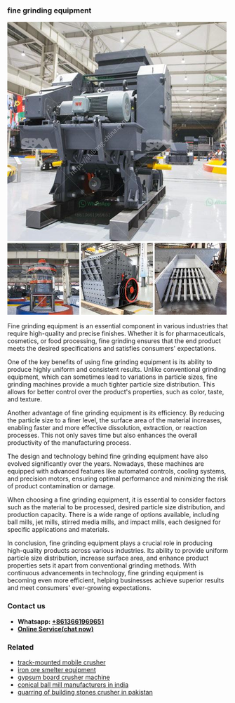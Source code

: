 <h3>fine grinding equipment</h3><img src='1702260299.jpg' alt=''><p>Fine grinding equipment is an essential component in various industries that require high-quality and precise finishes. Whether it is for pharmaceuticals, cosmetics, or food processing, fine grinding ensures that the end product meets the desired specifications and satisfies consumers' expectations. </p><p>One of the key benefits of using fine grinding equipment is its ability to produce highly uniform and consistent results. Unlike conventional grinding equipment, which can sometimes lead to variations in particle sizes, fine grinding machines provide a much tighter particle size distribution. This allows for better control over the product's properties, such as color, taste, and texture.</p><p>Another advantage of fine grinding equipment is its efficiency. By reducing the particle size to a finer level, the surface area of the material increases, enabling faster and more effective dissolution, extraction, or reaction processes. This not only saves time but also enhances the overall productivity of the manufacturing process.</p><p>The design and technology behind fine grinding equipment have also evolved significantly over the years. Nowadays, these machines are equipped with advanced features like automated controls, cooling systems, and precision motors, ensuring optimal performance and minimizing the risk of product contamination or damage.</p><p>When choosing a fine grinding equipment, it is essential to consider factors such as the material to be processed, desired particle size distribution, and production capacity. There is a wide range of options available, including ball mills, jet mills, stirred media mills, and impact mills, each designed for specific applications and materials.</p><p>In conclusion, fine grinding equipment plays a crucial role in producing high-quality products across various industries. Its ability to provide uniform particle size distribution, increase surface area, and enhance product properties sets it apart from conventional grinding methods. With continuous advancements in technology, fine grinding equipment is becoming even more efficient, helping businesses achieve superior results and meet consumers' ever-growing expectations.</p><h3>Contact us</h3><ul><li><strong>Whatsapp:&nbsp;<a href="https://wa.me/8613661969651">+8613661969651</a></strong></li><li><a href="https://swt.shibang-china.com/?git&amp;zhl&amp;fine grinding equipment"><strong>Online Service(chat now)</strong></a></li></ul><h3>Related</h3><ul><li><a href='trackmounted mobile crusher.md'>track-mounted mobile crusher</a></li><li><a href='iron ore smelter equipment.md'>iron ore smelter equipment</a></li><li><a href='gypsum board crusher machine.md'>gypsum board crusher machine</a></li><li><a href='conical ball mill manufacturers in india.md'>conical ball mill manufacturers in india</a></li><li><a href='quarring of building stones crusher in pakistan.md'>quarring of building stones crusher in pakistan</a></li></ul>